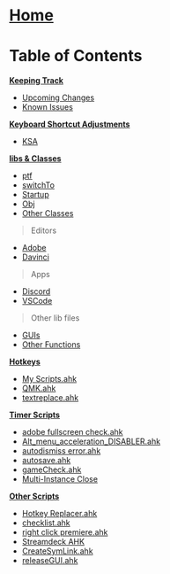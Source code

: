 # [Home](Home)

# Table of Contents

<u>**Keeping Track**</u>

* [Upcoming Changes](https://github.com/users/Tomshiii/projects/1)
* [Known Issues](https://github.com/users/Tomshiii/projects/2)

<u>**Keyboard Shortcut Adjustments**</u>

* [KSA](https://github.com/Tomshiii/ahk/wiki/Keyboard-Shortcut-Adjustments)

<u>**libs & Classes**</u>

* [ptf](https://github.com/Tomshiii/ahk/wiki/ptf.ahk)
* [switchTo](https://github.com/Tomshiii/ahk/wiki/switchTo-Functions)
* [Startup](https://github.com/Tomshiii/ahk/wiki/Startup-Functions)
* [Obj](https://github.com/Tomshiii/ahk/wiki/Obj-Functions)
* [Other Classes](https://github.com/Tomshiii/ahk/wiki/Other-Classes)

> Editors
* [Adobe](https://github.com/Tomshiii/ahk/wiki/Adobe-Functions)
* [Davinci](https://github.com/Tomshiii/ahk/wiki/Davinci-Resolve-Functions)

> Apps
* [Discord](https://github.com/Tomshiii/ahk/wiki/Discord.ahk)
* [VSCode](https://github.com/Tomshiii/ahk/wiki/VSCode.ahk)


> Other lib files
* [GUIs](https://github.com/Tomshiii/ahk/wiki/GUIs)
* [Other Functions](https://github.com/Tomshiii/ahk/wiki/Other-Functions)


<u>**Hotkeys**</u>

* [My Scripts.ahk](https://github.com/Tomshiii/ahk/wiki/My-Scripts.ahk)
* [QMK.ahk](https://github.com/Tomshiii/ahk/wiki/QMK.ahk)
* [textreplace.ahk](https://github.com/Tomshiii/ahk/wiki/textreplace.ahk)

<u>**Timer Scripts**</u>

* [adobe fullscreen check.ahk](https://github.com/Tomshiii/ahk/wiki/adobe-fullscreen-check.ahk)
* [Alt_menu_acceleration_DISABLER.ahk](https://github.com/Tomshiii/ahk/wiki/Alt_menu_acceleration_DISABLER.ahk)
* [autodismiss error.ahk](https://github.com/Tomshiii/ahk/wiki/autodismiss-error.ahk)
* [autosave.ahk](https://github.com/Tomshiii/ahk/wiki/autosave.ahk)
* [gameCheck.ahk](https://github.com/Tomshiii/ahk/wiki/gameCheck.ahk)
* [Multi-Instance Close](https://github.com/Tomshiii/ahk/wiki/Multi-Instance-Close.ahk)

<u>**Other Scripts**</u>

* [Hotkey Replacer.ahk](https://github.com/Tomshiii/ahk/wiki/Hotkey-Replacer.ahk)
* [checklist.ahk](https://github.com/Tomshiii/ahk/wiki/checklist.ahk)
* [right click premiere.ahk](https://github.com/Tomshiii/ahk/wiki/right-click-premiere.ahk)
* [Streamdeck AHK](https://github.com/Tomshiii/ahk/wiki/Streamdeck-AHK)
* [CreateSymLink.ahk](https://github.com/Tomshiii/ahk/wiki/CreateSymLink.ahk)
* [releaseGUI.ahk](https://github.com/Tomshiii/ahk/wiki/releaseGUI.ahk)